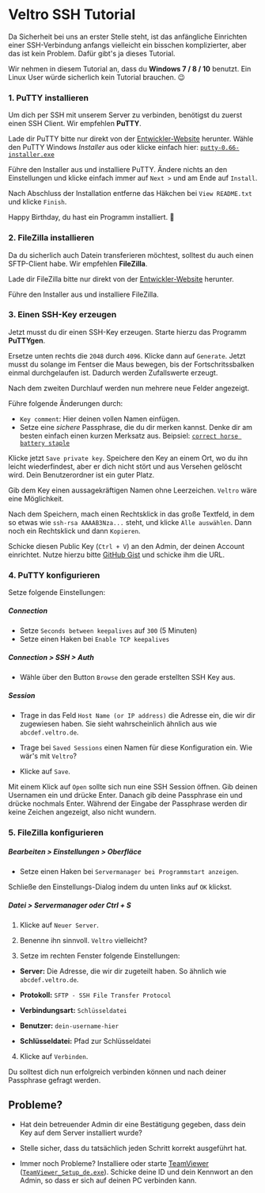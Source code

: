 # Veltro SSH Tutorial

Da Sicherheit bei uns an erster Stelle steht, ist das anfängliche Einrichten
einer SSH-Verbindung anfangs vielleicht ein bisschen komplizierter, aber das ist
kein Problem. Dafür gibt's ja dieses Tutorial.

Wir nehmen in diesem Tutorial an, dass du **Windows 7 / 8 / 10** benutzt.
Ein Linux User würde sicherlich kein Tutorial brauchen. :wink:


### 1. PuTTY installieren

Um dich per SSH mit unserem Server zu verbinden, benötigst du zuerst einen SSH
Client. Wir empfehlen **PuTTY**.

Lade dir PuTTY bitte nur direkt von der [Entwickler-Website][1] herunter.
Wähle den PuTTY Windows *Installer* aus oder klicke einfach hier:
[`putty-0.66-installer.exe`][2]

[1]: http://www.chiark.greenend.org.uk/~sgtatham/putty/download.html
[2]: http://the.earth.li/~sgtatham/putty/latest/x86/putty-0.66-installer.exe

Führe den Installer aus und installiere PuTTY. Ändere nichts an den
Einstellungen und klicke einfach immer auf `Next >` und am Ende auf `Install`.

Nach Abschluss der Installation entferne das Häkchen bei `View README.txt` und
klicke `Finish`.

Happy Birthday, du hast ein Programm installiert. :tada:


### 2. FileZilla installieren

Da du sicherlich auch Datein transferieren möchtest, solltest du auch einen
SFTP-Client habe. Wir empfehlen **FileZilla**.

Lade dir FileZilla bitte nur direkt von der [Entwickler-Website][3] herunter.

[3]: https://filezilla-project.org/download.php?show_all=1

Führe den Installer aus und installiere FileZilla.


### 3. Einen SSH-Key erzeugen

Jetzt musst du dir einen SSH-Key erzeugen. Starte hierzu das Programm
**PuTTYgen**.

Ersetze unten rechts die `2048` durch `4096`. Klicke dann auf `Generate`.
Jetzt musst du solange im Fentser die Maus bewegen, bis der Fortschritssbalken
einmal durchgelaufen ist. Dadurch werden Zufallswerte erzeugt.

Nach dem zweiten Durchlauf werden nun mehrere neue Felder angezeigt.

Führe folgende Änderungen durch:

* `Key comment`: Hier deinen vollen Namen einfügen.
* Setze eine *sichere* Passphrase, die du dir merken kannst. Denke dir am besten einfach einen kurzen Merksatz aus.
  Beipsiel: [`correct horse battery staple`](https://xkcd.com/936/)

Klicke jetzt `Save private key`. Speichere den Key an einem Ort, wo du ihn
leicht wiederfindest, aber er dich nicht stört und aus Versehen gelöscht wird.
Dein Benutzerordner ist ein guter Platz.

Gib dem Key einen aussagekräftigen Namen ohne Leerzeichen.
`Veltro` wäre eine Möglichkeit.

Nach dem Speichern, mach einen Rechtsklick in das große Textfeld, in dem so
etwas wie `ssh-rsa AAAAB3Nza...` steht, und klicke `Alle auswählen`. Dann noch
ein Rechtsklick und dann `Kopieren`.

Schicke diesen Public Key (`Ctrl + V`) an den Admin, der deinen Account
einrichtet. Nutze hierzu bitte [GitHub Gist][4] und schicke ihm die URL.

[4]: https://gist.github.com/


### 4. PuTTY konfigurieren

Setze folgende Einstellungen:

##### Connection

* Setze `Seconds between keepalives` auf `300` (5 Minuten)
* Setze einen Haken bei `Enable TCP keepalives`

##### Connection > SSH > Auth

* Wähle über den Button `Browse` den gerade erstellten SSH Key aus.

##### Session

* Trage in das Feld `Host Name (or IP address)` die Adresse ein, die wir dir
  zugewiesen haben. Sie sieht wahrscheinlich ähnlich aus wie `abcdef.veltro.de`.

* Trage bei `Saved Sessions` einen Namen für diese Konfiguration ein. Wie wär's
  mit `Veltro`?

* Klicke auf `Save`.

Mit einem Klick auf `Open` sollte sich nun eine SSH Session öffnen.
Gib deinen Usernamen ein und drücke Enter. Danach gib deine Passphrase ein und drücke nochmals Enter.
Während der Eingabe der Passphrase werden dir keine Zeichen angezeigt, also nicht wundern.


### 5. FileZilla konfigurieren

##### Bearbeiten > Einstellungen > Oberfläce

* Setze einen Haken bei `Servermanager bei Programmstart anzeigen`.

Schließe den Einstellungs-Dialog indem du unten links auf `OK` klickst.

##### Datei > Servermanager oder Ctrl + S

1. Klicke auf `Neuer Server`.

2. Benenne ihn sinnvoll. `Veltro` vielleicht?

3. Setze im rechten Fenster folgende Einstellungen:

  * **Server:** Die Adresse, die wir dir zugeteilt haben. So ähnlich wie
    `abcdef.veltro.de`.

  * **Protokoll:** `SFTP - SSH File Transfer Protocol`

  * **Verbindungsart:** `Schlüsseldatei`

  * **Benutzer:** `dein-username-hier`

  * **Schlüsseldatei:** Pfad zur Schlüsseldatei

4. Klicke auf `Verbinden`.

Du solltest dich nun erfolgreich verbinden können und nach deiner Passphrase gefragt werden.


## Probleme?

* Hat dein betreuender Admin dir eine Bestätigung gegeben, dass dein Key auf dem
  Server installiert wurde?

* Stelle sicher, dass du tatsächlich jeden Schritt korrekt ausgeführt hat.

* Immer noch Probleme? Installiere oder starte [TeamViewer][5]
  ([`TeamViewer_Setup_de.exe`][6]). Schicke deine ID und dein Kennwort an den
  Admin, so dass er sich auf deinen PC verbinden kann.

[5]: https://www.teamviewer.com/de/download/windows.aspx
[6]: http://download.teamviewer.com/download/TeamViewer_Setup_de.exe
